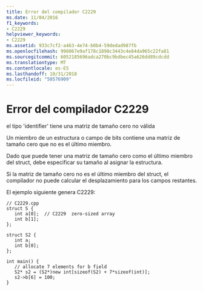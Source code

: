 ```yaml
---
title: Error del compilador C2229
ms.date: 11/04/2016
f1_keywords:
- C2229
helpviewer_keywords:
- C2229
ms.assetid: 933c7cf2-a463-4e74-b0b4-59dedad987fb
ms.openlocfilehash: 998067e9af178c1898c3443c4e84da965c22fa81
ms.sourcegitcommit: 6052185696adca270bc9bdbec45a626dd89cdcdd
ms.translationtype: MT
ms.contentlocale: es-ES
ms.lasthandoff: 10/31/2018
ms.locfileid: "50576909"
---
```

# <a name="compiler-error-c2229"></a>Error del compilador C2229

el tipo 'identifier' tiene una matriz de tamaño cero no válida

Un miembro de un estructura o campo de bits contiene una matriz de tamaño cero que no es el último miembro.

Dado que puede tener una matriz de tamaño cero como el último miembro del struct, debe especificar su tamaño al asignar la estructura.

Si la matriz de tamaño cero no es el último miembro del struct, el compilador no puede calcular el desplazamiento para los campos restantes.

El ejemplo siguiente genera C2229:

```
// C2229.cpp
struct S {
   int a[0];  // C2229  zero-sized array
   int b[1];
};

struct S2 {
   int a;
   int b[0];
};

int main() {
   // allocate 7 elements for b field
   S2* s2 = (S2*)new int[sizeof(S2) + 7*sizeof(int)];
   s2->b[6] = 100;
}
```